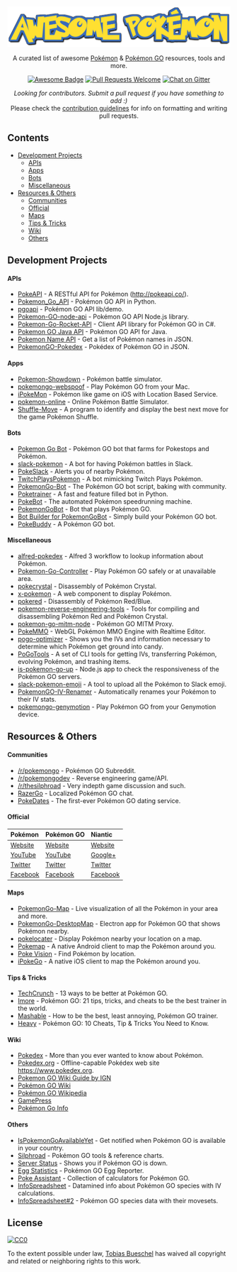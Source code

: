 <p align="center">
  <a href="https://github.com/tobiasbueschel/awesome-pokemon/">
    <img alt="Awesome Pokémon" src="logo.png" width="700">
  </a>
</p>

<div align="center">

<p align="center">
  A curated list of awesome <a href="http://www.pokemon.com/">Pokémon</a> & <a href="http://www.pokemongo.com/">Pokémon GO</a> resources, tools and more.
</p>

<p align="center">
  <a href="https://github.com/sindresorhus/awesome"><img alt="Awesome Badge" src="https://cdn.rawgit.com/sindresorhus/awesome/d7305f38d29fed78fa85652e3a63e154dd8e8829/media/badge.svg"></a>
  <a href="https://github.com/tobiasbueschel/awesome-pokemon/pulls"><img alt="Pull Requests Welcome" src="https://img.shields.io/badge/PRs-welcome-brightgreen.svg?style=flat-square"></a>
  <a href="https://gitter.im/tobiasbueschel/awesome-pokemon"><img alt="Chat on Gitter" src="https://badges.gitter.im/tobiasbueschel/awesome-pokemon.svg"></a>
</p>

<p>
<i>Looking for contributors. Submit a pull request if you have something to add :) </i><br>  
Please check the <a href="https://github.com/tobiasbueschel/awesome-pokemon/blob/master/contributing.md">contribution guidelines</a> for info on formatting and writing pull requests.
</p>

</div>


## Contents
- [Development Projects](#development-projects)
    - [APIs](#apis)
    - [Apps](#apps)
    - [Bots](#bots)
    - [Miscellaneous](#miscellaneous)
- [Resources & Others](#resources--others)
    - [Communities](#communities)
    - [Official](#official)
    - [Maps](#maps)
    - [Tips & Tricks](#tips--tricks)
    - [Wiki](#wiki)
    - [Others](#others)

## Development Projects
#### APIs
- [PokeAPI](https://github.com/PokeAPI/pokeapi/) - A RESTful API for Pokémon (http://pokeapi.co/).
- [Pokemon_Go_API](https://github.com/Mila432/Pokemon_Go_API) - Pokémon GO API in Python.
- [pgoapi](https://github.com/tejado/pgoapi) - Pokémon GO API lib/demo.
- [Pokemon-GO-node-api](https://github.com/Armax/Pokemon-GO-node-api) - Pokémon GO API Node.js library.
- [Pokemon-Go-Rocket-API](https://github.com/FeroxRev/Pokemon-Go-Rocket-API) - Client API library for Pokémon GO in C#.
- [Pokemon GO Java API](https://github.com/Grover-c13/PokeGOAPI-Java) - Pokémon GO API for Java.
- [Pokemon Name API](https://github.com/sindresorhus/pokemon) - Get a list of Pokémon names in JSON.
- [PokemonGO-Pokedex](https://github.com/Biuni/PokemonGO-Pokedex) - Pokédex of Pokémon GO in JSON.

#### Apps
- [Pokemon-Showdown](https://github.com/Zarel/Pokemon-Showdown) - Pokémon battle simulator.
- [pokemongo-webspoof](https://github.com/iam4x/pokemongo-webspoof) - Play Pokémon GO from your Mac.
- [iPokeMon](https://github.com/Kjuly/iPokeMon) - Pokémon like game on iOS with Location Based Service.
- [pokemon-online](https://github.com/po-devs/pokemon-online) - Online Pokémon Battle Simulator.
- [Shuffle-Move](https://github.com/Loreinator/Shuffle-Move) - A program to identify and display the best next move for the game Pokémon Shuffle.

#### Bots
- [Pokemon Go Bot](https://github.com/TomTheBotter/Pokemon-Go-Bot-Working-Hack-API) - Pokémon GO bot that farms for Pokestops and Pokémon.
- [slack-pokemon](https://github.com/rvinluan/slack-pokemon) - A bot for having Pokémon battles in Slack.
- [PokeSlack](https://github.com/timwah/pokeslack) - Alerts you of nearby Pokémon.
- [TwitchPlaysPokemon](https://github.com/sunshinekitty/TwitchPlaysPokemon) - A bot mimicking Twitch Plays Pokémon.
- [PokemonGo-Bot](https://github.com/PokemonGoF/PokemonGo-Bot) - The Pokémon GO bot script, baking with community.
- [Poketrainer](https://github.com/j-e-k/poketrainer) - A fast and feature filled bot in Python.
- [PokeBot](https://github.com/kylecoburn/PokeBot) - The automated Pokémon speedrunning machine.
- [PokemonGoBot](https://github.com/jabbink/PokemonGoBot) - Bot that plays Pokémon GO.
- [Bot Builder for PokemonGoBot](https://github.com/shilch/pogobot-builder) - Simply build your Pokémon GO bot.
- [PokeBuddy](https://github.com/finndev/PokeBuddy) - A Pokémon GO bot.

#### Miscellaneous
- [alfred-pokedex](https://github.com/vutran/alfred-pokedex) - Alfred 3 workflow to lookup information about Pokémon.
- [Pokemon-Go-Controller](https://github.com/kahopoon/Pokemon-Go-Controller) - Play Pokémon GO safely or at unavailable area.
- [pokecrystal](https://github.com/pret/pokecrystal) - Disassembly of Pokémon Crystal.
- [x-pokemon](https://github.com/passy/x-pokemon) - A web component to display Pokémon.
- [pokered](https://github.com/pret/pokered) - Disassembly of Pokémon Red/Blue.
- [pokemon-reverse-engineering-tools](https://github.com/pret/pokemon-reverse-engineering-tools) - Tools for compiling and disassembling Pokémon Red and Pokémon Crystal.
- [pokemon-go-mitm-node](https://github.com/rastapasta/pokemon-go-mitm-node) - Pokémon GO MITM Proxy.
- [PokeMMO](https://github.com/maierfelix/PokeMMO) - WebGL Pokémon MMO Engine with Realtime Editor.
- [pogo-optimizer](https://github.com/justinleewells/pogo-optimizer) - Shows you the IVs and information necessary to determine which Pokémon get ground into candy.
- [PoGoTools](https://github.com/nelsyeung/PoGoTools) - A set of CLI tools for getting IVs, transferring Pokémon, evolving Pokémon, and trashing items.
- [is-pokemon-go-up](https://github.com/sotojuan/is-pokemon-go-up) - Node.js app to check the responsiveness of the Pokémon GO servers.
- [slack-pokemon-emoji](https://github.com/fraserxu/slack-pokemon-emoji) - A tool to upload all the Pokémon to Slack emoji.
- [PokemonGO-IV-Renamer](https://github.com/Boren/PokemonGO-IV-Renamer) - Automatically renames your Pokémon to their IV stats.
- [pokemongo-genymotion](https://github.com/jlobos/pokemongo-genymotion) - Play Pokémon GO from your Genymotion device.

## Resources & Others
#### Communities
- [/r/pokemongo](https://www.reddit.com/r/pokemongo/) - Pokémon GO Subreddit.
- [/r/pokemongodev](https://www.reddit.com/r/pokemongodev) - Reverse engineering game/API.
- [/r/thesilphroad](https://www.reddit.com/r/thesilphroad) - Very indepth game discussion and such.
- [RazerGo](https://go.razerzone.com/) - Localized Pokémon GO chat.
- [PokeDates](https://www.projectfixup.com/pokedates/) - The first-ever Pokémon GO dating service.

#### Official

| Pokémon                                                  |           Pokémon GO          |            Niantic                      |
| :------------------------------------------------------  | :---------------------------- | :-------------------------------------- |
| [Website](http://www.pokemon.com/) | [Website](http://www.pokemongo.com/) | [Website](https://www.nianticlabs.com/) |
| [YouTube](https://www.youtube.com/user/pokemon) | [YouTube](https://www.youtube.com/channel/UCA698bls2pjQyiqP9N-iaeg) | [Google+](https://plus.google.com/+Nianticlabs) |
| [Twitter](https://twitter.com/pokemon) | [Twitter](https://twitter.com/PokemonGoApp) | [Twitter](https://twitter.com/NianticLabs) |
| [Facebook](https://www.facebook.com/Pokemon/) | [Facebook](https://www.facebook.com/PokemonGO/) | [Facebook](https://www.facebook.com/nianticlabs) |

#### Maps
- [PokemonGo-Map](https://github.com/AHAAAAAAA/PokemonGo-Map) - Live visualization of all the Pokémon in your area and more.
- [PokemonGo-DesktopMap](https://github.com/mchristopher/PokemonGo-DesktopMap) - Electron app for Pokémon GO that shows Pokémon nearby.
- [pokelocater](https://github.com/emeth-/pokelocater) - Display Pokémon nearby your location on a map.
- [Pokemap](https://github.com/omkarmoghe/Pokemap) - A native Android client to map the Pokémon around you.
- [Poke Vision](https://pokevision.com/) - Find Pokémon by location.
- [iPokeGo](https://github.com/istornz/iPokeGo) - A native iOS client to map the Pokémon around you.

#### Tips & Tricks
- [TechCrunch](https://techcrunch.com/gallery/pokemon-go-tips/) - 13 ways to be better at Pokémon GO.
- [Imore](http://www.imore.com/Pokemon-go-tips-tricks-cheats) - Pokémon GO: 21 tips, tricks, and cheats to be the best trainer in the world.
- [Mashable](http://mashable.com/2016/07/08/how-to-play-pokemon-go/#7iz7HhcepPqi) - How to be the best, least annoying, Pokémon GO trainer.
- [Heavy](http://heavy.com/games/2016/07/pokemon-go-cheats-tips-tricks-guide-walkthrough-gps-spoof-fake-pikachu-starter-get-coins-throw-candy-incense-footsteps-pokestops-driving-lucky-eggs/) - Pokémon GO: 10 Cheats, Tip & Tricks You Need to Know.

#### Wiki
- [Pokedex](https://github.com/veekun/pokedex) - More than you ever wanted to know about Pokémon.
- [Pokedex.org](https://github.com/nolanlawson/pokedex.org) - Offline-capable Pokédex web site https://www.pokedex.org.
- [Pokemon GO Wiki Guide by IGN](http://www.ign.com/wikis/pokemon-go)
- [Pokémon GO Wiki](https://pkmngowiki.com/)
- [Pokémon GO Wikipedia](https://en.wikipedia.org/wiki/Pok%C3%A9mon_Go)
- [GamePress](https://pokemongo.gamepress.gg/)
- [Pokémon Go Info](https://pokemon.gameinfo.io/)

#### Others
- [IsPokemonGoAvailableYet](http://www.ispokemongoavailableyet.com/) - Get notified when Pokémon GO is available in your country.
- [Silphroad](https://thesilphroad.com/research) - Pokémon GO tools & reference charts.
- [Server Status](http://www.mmoserverstatus.com/pokemon_go) - Shows you if Pokémon GO is down.
- [Egg Statistics](https://app.cmmcd.com/) - Pokémon GO Egg Reporter.
- [Poke Assistant](https://pokeassistant.com/) - Collection of calculators for Pokémon GO.
- [InfoSpreadsheet](https://docs.google.com/spreadsheets/d/1iJcE12v14GA8V8EO4M1-dPxBFT2kFhR6bUXvj03a4kM/) - Datamined info about Pokémon GO species with IV calculations.
- [InfoSpreadsheet#2](https://docs.google.com/spreadsheets/d/1hcFo7-UGWx1k1u1BHOvDhq8foPeRr7YbX2jLjjJK0Qw/) - Pokémon GO species data with their movesets.

## License
[![CC0](http://mirrors.creativecommons.org/presskit/buttons/88x31/svg/cc-zero.svg)](https://creativecommons.org/publicdomain/zero/1.0/)

To the extent possible under law, [Tobias Bueschel](http://github.com/tobiasbueschel) has waived all copyright and related or neighboring rights to this work.
